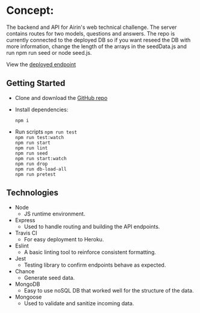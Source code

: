 # Concept:

The backend and API for Airin's web technical challenge. The server contains routes for two models, questions and answers. The repo is currently connected to the deployed DB so if you want reseed the DB with more information, change the length of the arrays in the seedData.js and run npm run seed or node seed.js.  

View the [deployed endpoint](https://secure-temple-27525.herokuapp.com/questions)

## Getting Started

 - Clone and download the [GitHub repo](https://github.com/Zilula/airinTechChallenge-server)
 - Install dependencies:
	
    `npm i`
    
 - Run scripts 
 `npm run test`\
 `npm run test:watch`\
 `npm run start`\
 `npm run lint`\
 `npm run seed`\
 `npm run start:watch`\
 `npm run drop`\
 `npm run db-load-all`\
 `npm run pretest`
 
## Technologies
 - Node
	 - JS runtime environment.
 - Express
	 - Used to handle routing and building the API endpoints.
 - Travis CI
    -   For easy deployment to Heroku.
 - Eslint
    -  A basic linting tool to reinforce consistent formatting.
- Jest
	- Testing library to confirm endpoints behave as expected.
- Chance
	- Generate seed data.
- MongoDB
	- Easy to use noSQL DB that worked well for the structure of the data.
- Mongoose
	- Used to validate and sanitize incoming data.
